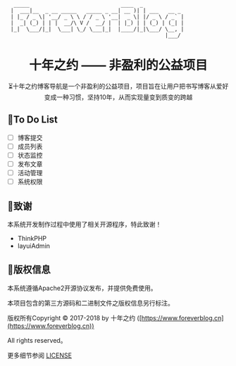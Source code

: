 ```
  _____                             ____  _             
 |  ___|__  _ __ _____   _____ _ __| __ )| | ___   __ _ 
 | |_ / _ \| '__/ _ \ \ / / _ \ '__|  _ \| |/ _ \ / _` |
 |  _| (_) | | |  __/\ V /  __/ |  | |_) | | (_) | (_| |
 |_|  \___/|_|  \___| \_/ \___|_|  |____/|_|\___/ \__, |
                                                  |___/ 
```
<h1 align="center">十年之约 —— 非盈利的公益项目</h1>

<p align="center">⏳十年之约博客导航是一个非盈利的公益项目，项目旨在让用户把书写博客从爱好变成一种习惯，坚持10年，从而实现量变到质变的跨越</p>

## 📌To Do List

* [ ] 博客提交
* [ ] 成员列表
* [ ] 状态监控
* [ ] 发布文章
* [ ] 活动管理
* [ ] 系统权限

## 💖致谢

本系统开发制作过程中使用了相关开源程序，特此致谢！

- ThinkPHP
- layuiAdmin

## 📝版权信息

本系统遵循Apache2开源协议发布，并提供免费使用。

本项目包含的第三方源码和二进制文件之版权信息另行标注。

版权所有Copyright © 2017-2018 by 十年之约 ([https://www.foreverblog.cn](https://www.foreverblog.cn))

All rights reserved。

更多细节参阅 [LICENSE](https://github.com/foreverblog/tp5-admin/blob/master/LICENSE)